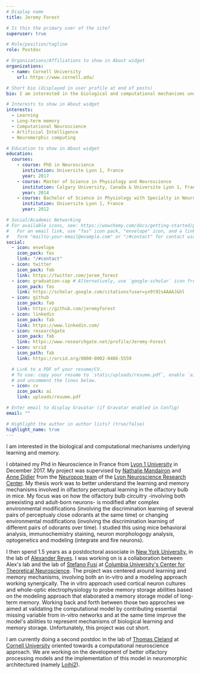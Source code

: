 ```yaml
---
# Display name
title: Jeremy Forest

# Is this the primary user of the site?
superuser: true

# Role/position/tagline
role: Postdoc

# Organizations/Affiliations to show in About widget
organizations:
  - name: Cornell University
    url: https://www.cornell.edu/

# Short bio (displayed in user profile at end of posts)
bio: I am interested in the biological and computational mechanisms underlying learning and memory and their applications on one side to better understand the brain and on the other side to develop better brain-inspired technologies, namely better artificial intelligence and neuromorphic computing.

# Interests to show in About widget
interests:
  - Learning
  - Long-term memory
  - Computational Neuroscience
  - Artificial Intelligence
  - Neuromorphic computing

# Education to show in About widget
education:
  courses:
    - course: PhD in Neuroscience
      institution: Universite Lyon 1, France
      year: 2017
    - course: Master of Science in Physiology and Neuroscience
      institution: Calgary University, Canada & Universite Lyon 1, France
      year: 2014
    - course: Bachelor of Science in Physiology with Specialty in Neuroscience
      institution: Universite Lyon 1, France
      year: 2012

# Social/Academic Networking
# For available icons, see: https://wowchemy.com/docs/getting-started/page-builder/#icons
#   For an email link, use "fas" icon pack, "envelope" icon, and a link in the
#   form "mailto:your-email@example.com" or "/#contact" for contact widget.
social:
  - icon: envelope
    icon_pack: fas
    link: "/#contact"
  - icon: twitter
    icon_pack: fab
    link: https://twitter.com/jerem_forest
  - icon: graduation-cap # Alternatively, use `google-scholar` icon from `ai` icon pack
    icon_pack: fas
    link: https://scholar.google.com/citations?user=yx9t92sAAAAJ&hl
  - icon: github
    icon_pack: fab
    link: https://github.com/jeremyforest
  - icon: linkedin
    icon_pack: fab
    link: https://www.linkedin.com/
  - icon: researchgate
    icon_pack: fab
    link: https://www.researchgate.net/profile/Jeremy-Forest
  - icon: orcid
    icon_path: fab
    link: https://orcid.org/0000-0002-8486-5559

  # Link to a PDF of your resume/CV.
  # To use: copy your resume to `static/uploads/resume.pdf`, enable `ai` icons in `params.toml`,
  # and uncomment the lines below.
  - icon: cv
    icon_pack: ai
    link: uploads/resume.pdf

# Enter email to display Gravatar (if Gravatar enabled in Config)
email: ""

# Highlight the author in author lists? (true/false)
highlight_name: true
---
```


I am interested in the biological and computational mechanisms underlying learning and memory.   

I obtained my Phd in Neuroscience in France from [Lyon 1 University](https://www.univ-lyon1.fr/) in December 2017. My project was supervised by [Nathalie Mandairon](https://sites.google.com/view/nathalie-mandairon/accueil) and [Anne Didier](https://www.crnl.fr/en/user/105) from the [Neuropop team](https://www.crnl.fr/en/equipe/neuropop) of the [Lyon Neuroscience Research Center](https://www.crnl.fr/en). My thesis work was to better understand the learning and memory mechanisms involved in olfactory perceptual learning in the olfactory bulb in mice. My focus was on how the olfactory bulb circuitry -involving both preexisting and adult-born neurons- is modified after complex environmental modifications (involving the discrimination learning of several pairs of perceptualy close odorants at the same time) or changing environmental modifications (involving the discrimination learning of different pairs of odorants over time). I studied this using mice behavioral analysis, immunochemistry staining, neuron morphologogy analysis, optogenetics and modeling (integrate and fire neurons).

I then spend 1.5 years as a postdoctoral associate in [New York University](https://www.nyu.edu/), in the lab of [Alexander Reyes](https://as.nyu.edu/content/nyu-as/as/faculty/alexander-reyes.html). I was working on is a collaboration between Alex's lab and the lab of [Stefano Fusi](https://ctn.zuckermaninstitute.columbia.edu/people/stefano-fusi) at [Columbia University's Center for Theoretical Neuroscience](https://ctn.zuckermaninstitute.columbia.edu/). The project was centered around learning and memory mechanisms, involving both an in-vitro and a modeling approach working synergically. The in vitro approach used cortical neuron cultures and whole-optic electrophysiology to probe memory storage abilities based on the modeling approach that elaborated a memory storage model of long-term memory. Working back and forth between those two approches we aimed at validating the computational model by contributing essential missing variable from in-vitro networks and at the same time improve the model's abilities to represent mechanisms of biological learning and memory storage. Unfortunately, this project was cut short. 

I am currently doing a second postdoc in the lab of [Thomas Cleland](http://cplab.net/people/thomas-cleland/) at [Cornell University](https://www.cornell.edu/) oriented towards a computational neuroscience approach. We are working on the development of better olfactory processing models and the implementation of this model in neuromorphic architectured (namely [Loihi2](https://www.intel.com/content/www/us/en/newsroom/news/intel-unveils-neuromorphic-loihi-2-lava-software.html#gs.98k9hr)). 